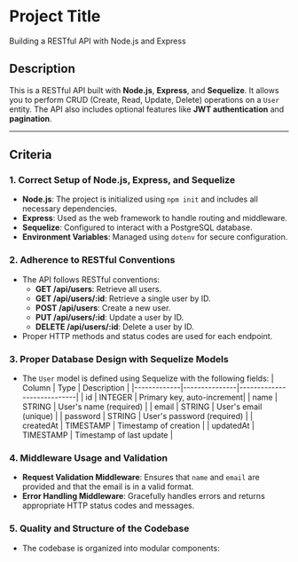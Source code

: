 # Project Title
Building a RESTful API with Node.js and Express

## Description
This is a RESTful API built with **Node.js**, **Express**, and **Sequelize**. It allows you to perform CRUD (Create, Read, Update, Delete) operations on a `User` entity. The API also includes optional features like **JWT authentication** and **pagination**.

---

##  Criteria

### 1. Correct Setup of Node.js, Express, and Sequelize
- **Node.js**: The project is initialized using `npm init` and includes all necessary dependencies.
- **Express**: Used as the web framework to handle routing and middleware.
- **Sequelize**: Configured to interact with a PostgreSQL database.
- **Environment Variables**: Managed using `dotenv` for secure configuration.

### 2. Adherence to RESTful Conventions
- The API follows RESTful conventions:
  - **GET /api/users**: Retrieve all users.
  - **GET /api/users/:id**: Retrieve a single user by ID.
  - **POST /api/users**: Create a new user.
  - **PUT /api/users/:id**: Update a user by ID.
  - **DELETE /api/users/:id**: Delete a user by ID.
- Proper HTTP methods and status codes are used for each endpoint.

### 3. Proper Database Design with Sequelize Models
- The `User` model is defined using Sequelize with the following fields:
  | Column      | Type          | Description                |
  |-------------|---------------|----------------------------|
  | id          | INTEGER       | Primary key, auto-increment|
  | name        | STRING        | User's name (required)     |
  | email       | STRING        | User's email (unique)      |
  | password    | STRING        | User's password (required) |
  | createdAt   | TIMESTAMP     | Timestamp of creation      |
  | updatedAt   | TIMESTAMP     | Timestamp of last update   |

### 4. Middleware Usage and Validation
- **Request Validation Middleware**: Ensures that `name` and `email` are provided and that the email is in a valid format.
- **Error Handling Middleware**: Gracefully handles errors and returns appropriate HTTP status codes and messages.

<!-- const validateUser = (req, res, next) => {
    const { name, email } = req.body;
  
    // Check if name and email are provided
    if (!name || !email) {
      return res.status(400).json({ error: 'Name and email are required' });
    }
  
    // Validate email format using a simple regex
    const emailRegex = /^[^\s@]+@[^\s@]+\.[^\s@]+$/;
    if (!emailRegex.test(email)) {
      return res.status(400).json({ error: 'Invalid email format' });
    }
  
    // If validation passes, move to the next middleware or controller
    next();
  };
  
  module.exports = validateUser; -->

### 5. Quality and Structure of the Codebase
- The codebase is organized into modular components:



